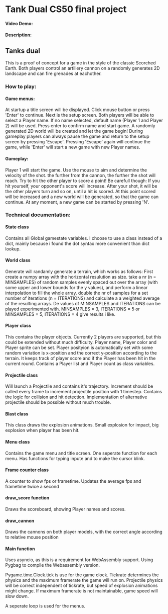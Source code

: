 # Tank Dual CS50 final project
#### Video Demo:  <URL HERE>
#### Description:

## Tanks dual

This is a proof of concept for a game in the style of the classic Scorched Earth. Both players control an artillery cannon on a randomly generates 2D landscape and can fire grenades at eachother.

### How to play:

#### Game menus:
At startup a title screen will be displayed. Click mouse button or press 'Enter' to continue.
Next is the setup screen. Both players will be able to select a Player name. If no name selected, default name (Player 1 and Player 2) will be used. Press enter to confirm name and start game. A randomly generated 2D world will be created and let the game begin!
During gameplay players can always pause the game and return to the setup screen by pressing 'Escape'. Pressing 'Escape' again will continue the game, while 'Enter' will start a new game with new Player names.

#### Gameplay:
Player 1 will start the game. Use the mouse to aim and determine the velocity of the shot. the further from the cannon, the further the shot will reach. Try to hit the other player to score a point! Be carefull though: If you hit yourself, your opponent's score will increase.
After your shot, it will be the other players turn and so on, until a hit is scored. At this point scored will be increased and a new world will be generated, so that the game can continue.
At any moment, a new game can be started by pressing 'N'.


### Technical documentation:

#### State class
Contains all Global gamestate variables. I choose to use a class instead of a dict, mainly because i found the dot syntax more convenient than dict lookup.

#### World class
Generate will randamly generate a terrain, which works as follows:
First create a numpy array with the horizontal resulution as size.
take a nr (n = MINSAMPLES) of random samples evenly spaced out over the array (with some upper and lower bounds for the y values), and perform a linear interpolation to fill the whole array.
double the nr of samples for a set number of iterations (n = ITERATIONS) and calculate a a weighted average of the resulting arrays.
De values of MINSAMPLES and ITERATIONS can be played experimented with.
MINSAMPLES = 3, ITERATIONS = 5 or MINSAMPLES = 5, ITERATIONS = 4 give results i like.

#### Player class
This contains the player objects. Currently 2 players are supported, but this could be extended without much difficulty.
Player name, Player color and Player sprite can be set.
Player posityion is automatically set with some random variation is x-position and the correct y-position according to the terrain.
It keeps track of player score and if the Player has been hit in the current round.
Contains a Player list and Player count as class variables.

#### Projectile class
Will launch a Projectile and contains it's trajectory.
Increment should be called every frame to increment projectile position with 1 timestep.
Contains the logic for collision and hit detection. Implementation of alternative projectile should be possible without much trouble.

#### Blast class
This class draws the explosion animations. Small explosion for impact, big explosion when player has been hit.

#### Menu class
Contains the game menu and title screen. One seperate function for each menu.
Has functions for typing inpute and to make the cursor blink.

#### Frame counter class
A counter to show fps or frametime. Updates the average fps and frametime twice a second

#### draw_score function
Draws the scoreboard, showing Player names and scores.

#### draw_cannon
Draws the cannons on both player models, with the correct angle according to relative mouse position

#### Main function
Uses asyncio, as this is a requirement for WebAssembly support.
Using Pygbag to compile the Webassembly version.

Pygame.time.Clock.tick is use for the game clock.
Tickrate determines the physics and the maximum framerate the game will run on. Projectile physics will be correct independent of tickrate, but speed of explosion animations might change.
If maximum framerate is not maintainable, game speed will slow down.

A seperate loop is used for the menus.



